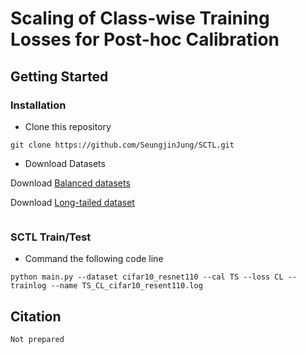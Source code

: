# Scaling of Class-wise Training Losses for Post-hoc Calibration
## Getting Started
### Installation
- Clone this repository
```
git clone https://github.com/SeungjinJung/SCTL.git
```
- Download Datasets

Download [Balanced datasets](https://github.com/markus93/NN_calibration)

Download [Long-tailed dataset](https://drive.google.com/drive/folders/1KfDriNxfnuqnmsj_zwpK3j7y6Lav7XBL?usp=share_link)

```

```
### SCTL Train/Test
- Command the following code line 
```
python main.py --dataset cifar10_resnet110 --cal TS --loss CL --trainlog --name TS_CL_cifar10_resent110.log
```
## Citation
```
Not prepared
```
